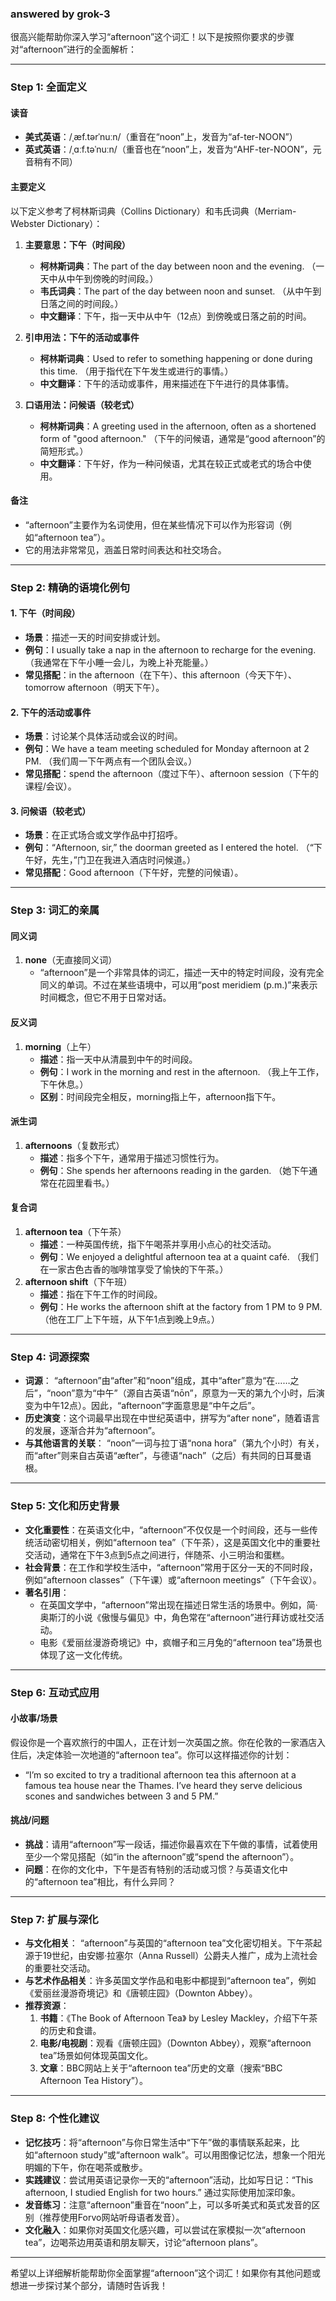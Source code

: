 ### answered by grok-3
很高兴能帮助你深入学习“afternoon”这个词汇！以下是按照你要求的步骤对“afternoon”进行的全面解析：

---

### Step 1: 全面定义
#### 读音
- **美式英语**：/ˌæf.tərˈnuːn/（重音在“noon”上，发音为“af-ter-NOON”）
- **英式英语**：/ˌɑːf.təˈnuːn/（重音也在“noon”上，发音为“AHF-ter-NOON”，元音稍有不同）

#### 主要定义
以下定义参考了柯林斯词典（Collins Dictionary）和韦氏词典（Merriam-Webster Dictionary）：

1. **主要意思：下午（时间段）**
   - **柯林斯词典**：The part of the day between noon and the evening. （一天中从中午到傍晚的时间段。）
   - **韦氏词典**：The part of the day between noon and sunset. （从中午到日落之间的时间段。）
   - **中文翻译**：下午，指一天中从中午（12点）到傍晚或日落之前的时间。

2. **引申用法：下午的活动或事件**
   - **柯林斯词典**：Used to refer to something happening or done during this time. （用于指代在下午发生或进行的事情。）
   - **中文翻译**：下午的活动或事件，用来描述在下午进行的具体事情。

3. **口语用法：问候语（较老式）**
   - **柯林斯词典**：A greeting used in the afternoon, often as a shortened form of "good afternoon." （下午的问候语，通常是“good afternoon”的简短形式。）
   - **中文翻译**：下午好，作为一种问候语，尤其在较正式或老式的场合中使用。

#### 备注
- “afternoon”主要作为名词使用，但在某些情况下可以作为形容词（例如“afternoon tea”）。
- 它的用法非常常见，涵盖日常时间表达和社交场合。

---

### Step 2: 精确的语境化例句
#### 1. 下午（时间段）
- **场景**：描述一天的时间安排或计划。
- **例句**：I usually take a nap in the afternoon to recharge for the evening. （我通常在下午小睡一会儿，为晚上补充能量。）
- **常见搭配**：in the afternoon（在下午）、this afternoon（今天下午）、tomorrow afternoon（明天下午）。

#### 2. 下午的活动或事件
- **场景**：讨论某个具体活动或会议的时间。
- **例句**：We have a team meeting scheduled for Monday afternoon at 2 PM. （我们周一下午两点有一个团队会议。）
- **常见搭配**：spend the afternoon（度过下午）、afternoon session（下午的课程/会议）。

#### 3. 问候语（较老式）
- **场景**：在正式场合或文学作品中打招呼。
- **例句**：“Afternoon, sir,” the doorman greeted as I entered the hotel. （“下午好，先生，”门卫在我进入酒店时问候道。）
- **常见搭配**：Good afternoon（下午好，完整的问候语）。

---

### Step 3: 词汇的亲属
#### 同义词
1. **none**（无直接同义词）
   - “afternoon”是一个非常具体的词汇，描述一天中的特定时间段，没有完全同义的单词。不过在某些语境中，可以用“post meridiem (p.m.)”来表示时间概念，但它不用于日常对话。

#### 反义词
1. **morning**（上午）
   - **描述**：指一天中从清晨到中午的时间段。
   - **例句**：I work in the morning and rest in the afternoon. （我上午工作，下午休息。）
   - **区别**：时间段完全相反，morning指上午，afternoon指下午。

#### 派生词
1. **afternoons**（复数形式）
   - **描述**：指多个下午，通常用于描述习惯性行为。
   - **例句**：She spends her afternoons reading in the garden. （她下午通常在花园里看书。）

#### 复合词
1. **afternoon tea**（下午茶）
   - **描述**：一种英国传统，指下午喝茶并享用小点心的社交活动。
   - **例句**：We enjoyed a delightful afternoon tea at a quaint café. （我们在一家古色古香的咖啡馆享受了愉快的下午茶。）
2. **afternoon shift**（下午班）
   - **描述**：指在下午工作的时间段。
   - **例句**：He works the afternoon shift at the factory from 1 PM to 9 PM. （他在工厂上下午班，从下午1点到晚上9点。）

---

### Step 4: 词源探索
- **词源**： “afternoon”由“after”和“noon”组成，其中“after”意为“在……之后”，“noon”意为“中午”（源自古英语“nōn”，原意为一天的第九个小时，后演变为中午12点）。因此，“afternoon”字面意思是“中午之后”。
- **历史演变**：这个词最早出现在中世纪英语中，拼写为“after none”，随着语言的发展，逐渐合并为“afternoon”。
- **与其他语言的关联**： “noon”一词与拉丁语“nona hora”（第九个小时）有关，而“after”则来自古英语“æfter”，与德语“nach”（之后）有共同的日耳曼语根。

---

### Step 5: 文化和历史背景
- **文化重要性**：在英语文化中，“afternoon”不仅仅是一个时间段，还与一些传统活动密切相关，例如“afternoon tea”（下午茶），这是英国文化中的重要社交活动，通常在下午3点到5点之间进行，伴随茶、小三明治和蛋糕。
- **社会背景**：在工作和学校生活中，“afternoon”常用于区分一天的不同时段，例如“afternoon classes”（下午课）或“afternoon meetings”（下午会议）。
- **著名引用**：
  - 在英国文学中，“afternoon”常出现在描述日常生活的场景中。例如，简·奥斯汀的小说《傲慢与偏见》中，角色常在“afternoon”进行拜访或社交活动。
  - 电影《爱丽丝漫游奇境记》中，疯帽子和三月兔的“afternoon tea”场景也体现了这一文化传统。

---

### Step 6: 互动式应用
#### 小故事/场景
假设你是一个喜欢旅行的中国人，正在计划一次英国之旅。你在伦敦的一家酒店入住后，决定体验一次地道的“afternoon tea”。你可以这样描述你的计划：
- “I’m so excited to try a traditional afternoon tea this afternoon at a famous tea house near the Thames. I’ve heard they serve delicious scones and sandwiches between 3 and 5 PM.”

#### 挑战/问题
- **挑战**：请用“afternoon”写一段话，描述你最喜欢在下午做的事情，试着使用至少一个常见搭配（如“in the afternoon”或“spend the afternoon”）。
- **问题**：在你的文化中，下午是否有特别的活动或习惯？与英语文化中的“afternoon tea”相比，有什么异同？

---

### Step 7: 扩展与深化
- **与文化相关**： “afternoon”与英国的“afternoon tea”文化密切相关。下午茶起源于19世纪，由安娜·拉塞尔（Anna Russell）公爵夫人推广，成为上流社会的重要社交活动。
- **与艺术作品相关**：许多英国文学作品和电影中都提到“afternoon tea”，例如《爱丽丝漫游奇境记》和《唐顿庄园》（Downton Abbey）。
- **推荐资源**：
  1. **书籍**：《The Book of Afternoon Tea》 by Lesley Mackley，介绍下午茶的历史和食谱。
  2. **电影/电视剧**：观看《唐顿庄园》（Downton Abbey），观察“afternoon tea”场景如何体现英国文化。
  3. **文章**：BBC网站上关于“afternoon tea”历史的文章（搜索“BBC Afternoon Tea History”）。

---

### Step 8: 个性化建议
- **记忆技巧**：将“afternoon”与你日常生活中“下午”做的事情联系起来，比如“afternoon study”或“afternoon walk”。可以用图像记忆法，想象一个阳光明媚的下午，你在喝茶或散步。
- **实践建议**：尝试用英语记录你一天的“afternoon”活动，比如写日记：“This afternoon, I studied English for two hours.” 通过实际使用加深印象。
- **发音练习**：注意“afternoon”重音在“noon”上，可以多听美式和英式发音的区别（推荐使用Forvo网站听母语者发音）。
- **文化融入**：如果你对英国文化感兴趣，可以尝试在家模拟一次“afternoon tea”，边喝茶边用英语和朋友聊天，讨论“afternoon plans”。

---

希望以上详细解析能帮助你全面掌握“afternoon”这个词汇！如果你有其他问题或想进一步探讨某个部分，请随时告诉我！